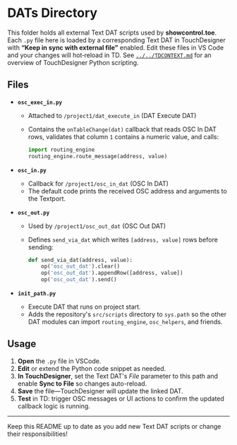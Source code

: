 # DATs Directory

This folder holds all external Text DAT scripts used by **showcontrol.toe**. Each
`.py` file here is loaded by a corresponding Text DAT in TouchDesigner with
**“Keep in sync with external file”** enabled. Edit these files in VS Code and
your changes will hot‑reload in TD. See [`../../TDCONTEXT.md`](../../TDCONTEXT.md)
for an overview of TouchDesigner Python scripting.

## Files

- **`osc_exec_in.py`**
  - Attached to `/project1/dat_execute_in` (DAT Execute DAT)
  - Contains the `onTableChange(dat)` callback that reads OSC In DAT rows, validates that column `1` contains a numeric value, and calls:

    ```python
    import routing_engine
    routing_engine.route_message(address, value)
    ```

- **`osc_in.py`**
  - Callback for `/project1/osc_in_dat` (OSC In DAT)
  - The default code prints the received OSC address and arguments to the Textport.

- **`osc_out.py`**
  - Used by `/project1/osc_out_dat` (OSC Out DAT)
  - Defines `send_via_dat` which writes `[address, value]` rows before sending:

    ```python
    def send_via_dat(address, value):
        op('osc_out_dat').clear()
        op('osc_out_dat').appendRow([address, value])
        op('osc_out_dat').send()
    ```
- **`init_path.py`**
  - Execute DAT that runs on project start.
  - Adds the repository's `src/scripts` directory to `sys.path` so the other DAT
    modules can import `routing_engine`, `osc_helpers`, and friends.

## Usage

1. **Open** the `.py` file in VSCode.
2. **Edit** or extend the Python code snippet as needed.
3. **In TouchDesigner**, set the Text DAT's *File* parameter to this path and enable **Sync to File** so changes auto-reload.
4. **Save** the file—TouchDesigner will update the linked DAT.
5. **Test** in TD: trigger OSC messages or UI actions to confirm the updated callback logic is running.

---

Keep this README up to date as you add new Text DAT scripts or change their responsibilities!
